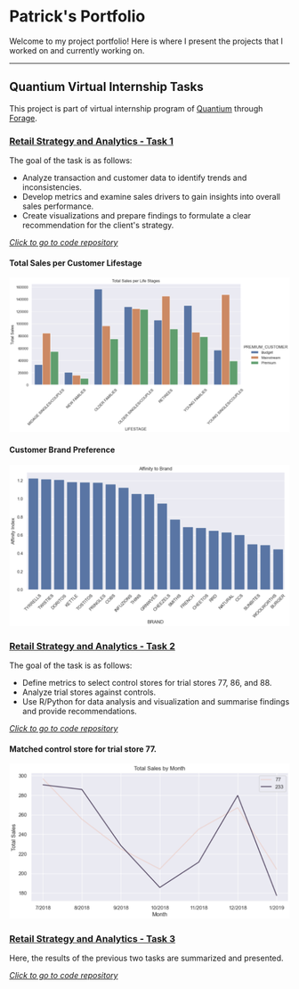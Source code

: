 # Patrick's Portfolio
Welcome to my project portfolio!
Here is where I present the projects that I worked on and currently working on.

---

## Quantium Virtual Internship Tasks
This project is part of virtual internship program of [Quantium](https://quantium.com/) through [Forage](https://www.theforage.com/).

### [Retail Strategy and Analytics - Task 1](https://github.com/DonPatricious/Quantium_Chip_Analysis/tree/a8500d4d022bb780c4e0834dc04be068584ae559/Retail_Strategy_and_Analytics-Task_1)
The goal of the task is as follows:
- Analyze transaction and customer data to identify trends and inconsistencies.
- Develop metrics and examine sales drivers to gain insights into overall sales performance.
- Create visualizations and prepare findings to formulate a clear recommendation for the client's strategy.

[*Click to go to code repository*](https://github.com/DonPatricious/Quantium_Chip_Analysis/tree/a8500d4d022bb780c4e0834dc04be068584ae559/Retail_Strategy_and_Analytics-Task_1)

#### Total Sales per Customer Lifestage
![](images/tot_sales-lifestages.png)

#### Customer Brand Preference
![](images/affinity_brand.png)

### [Retail Strategy and Analytics - Task 2](https://github.com/DonPatricious/Quantium_Chip_Analysis/tree/987b3e9eda3cd2fe26863972679c16a24126d69f/Retail_Strategy_and_Analytics-Task_2)
The goal of the task is as follows:
- Define metrics to select control stores for trial stores 77, 86, and 88.
- Analyze trial stores against controls.
- Use R/Python for data analysis and visualization and summarise findings and provide recommendations.

[*Click to go to code repository*](https://github.com/DonPatricious/Quantium_Chip_Analysis/tree/987b3e9eda3cd2fe26863972679c16a24126d69f/Retail_Strategy_and_Analytics-Task_2)

#### Matched control store for trial store 77.
![](images/sales_77_233.png)

### [Retail Strategy and Analytics - Task 3](https://github.com/DonPatricious/Quantium_Chip_Analysis/tree/987b3e9eda3cd2fe26863972679c16a24126d69f/Retail_Strategy_and_Analytics-Task_3)
Here, the results of the previous two tasks are summarized and presented.

[*Click to go to code repository*](https://github.com/DonPatricious/Quantium_Chip_Analysis/tree/987b3e9eda3cd2fe26863972679c16a24126d69f/Retail_Strategy_and_Analytics-Task_3)

